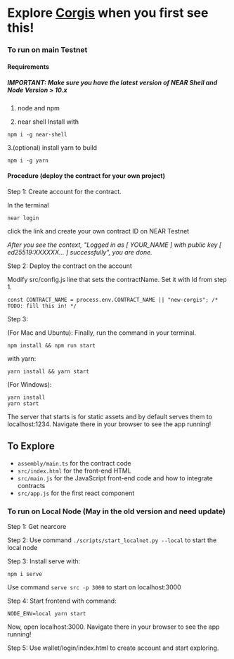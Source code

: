 # Explore [Corgis](http://corgis.near.org) when you first see this!

### To run on main Testnet
#### Requirements
##### IMPORTANT: Make sure you have the latest version of NEAR Shell and Node Version > 10.x 
1. node and npm

2. near shell
Install with 
```
npm i -g near-shell
```

3.(optional) install yarn to build
```
npm i -g yarn
```

#### Procedure (deploy the contract for your own project)
Step 1: Create account for the contract.

In the terminal
```
near login
```
click the link and create your own contract ID on NEAR Testnet

*After you see the context, "Logged in as [ YOUR_NAME ] with public key [ ed25519:XXXXXX... ] successfully", you are done.*

Step 2: Deploy the contract on the account

Modify src/config.js line that sets the contractName. Set it with Id from step 1.
```
const CONTRACT_NAME = process.env.CONTRACT_NAME || "new-corgis"; /* TODO: fill this in! */
```

Step 3: 

(For Mac and Ubuntu):
Finally, run the command in your terminal.
```
npm install && npm run start
```
with yarn:
```
yarn install && yarn start
```

(For Windows):
```
yarn install
yarn start
```


The server that starts is for static assets and by default serves them to localhost:1234. Navigate there in your browser to see the app running!

## To Explore

- `assembly/main.ts` for the contract code
- `src/index.html` for the front-end HTML
- `src/main.js` for the JavaScript front-end code and how to integrate contracts
- `src/app.js` for the first react component

### To run on Local Node (May in the old version and need update)

Step 1:
Get nearcore

Step 2:
Use command ```./scripts/start_localnet.py --local``` to start the local node

Step 3:
Install serve with:
```
npm i serve
```
Use command ```serve src -p 3000``` to start on localhost:3000

Step 4:
Start frontend with command:
```
NODE_ENV=local yarn start
```
Now, open localhost:3000. Navigate there in your browser to see the app running!

Step 5:
Use wallet/login/index.html to create account and start exploring.

